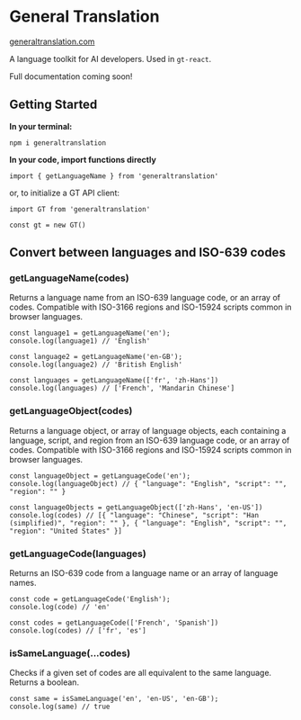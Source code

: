 # General Translation

<a href='https://www.generaltranslation.com' target="_blank">generaltranslation.com</a>

A language toolkit for AI developers. Used in `gt-react`.

Full documentation coming soon!

## Getting Started

<b>In your terminal:</b>

```
npm i generaltranslation
```

<b>In your code, import functions directly</b>

```
import { getLanguageName } from 'generaltranslation'
```

or, to initialize a GT API client:

```
import GT from 'generaltranslation'

const gt = new GT()
```

## Convert between languages and ISO-639 codes

### getLanguageName(codes)

Returns a language name from an ISO-639 language code, or an array of codes. Compatible with ISO-3166 regions and ISO-15924 scripts common in browser languages.

```
const language1 = getLanguageName('en');
console.log(language1) // 'English'

const language2 = getLanguageName('en-GB');
console.log(language2) // 'British English'

const languages = getLanguageName(['fr', 'zh-Hans'])
console.log(languages) // ['French', 'Mandarin Chinese']
```

### getLanguageObject(codes)

Returns a language object, or array of language objects, each containing a language, script, and region from an ISO-639 language code, or an array of codes. Compatible with ISO-3166 regions and ISO-15924 scripts common in browser languages.

```
const languageObject = getLanguageCode('en');
console.log(languageObject) // { "language": "English", "script": "", "region": "" }

const languageObjects = getLanguageObject(['zh-Hans', 'en-US'])
console.log(codes) // [{ "language": "Chinese", "script": "Han (simplified)", "region": "" }, { "language": "English", "script": "", "region": "United States" }]
```

### getLanguageCode(languages)

Returns an ISO-639 code from a language name or an array of language names.

```
const code = getLanguageCode('English');
console.log(code) // 'en'

const codes = getLanguageCode(['French', 'Spanish'])
console.log(codes) // ['fr', 'es']
```

### isSameLanguage(...codes)

Checks if a given set of codes are all equivalent to the same language. Returns a boolean.

```
const same = isSameLanguage('en', 'en-US', 'en-GB');
console.log(same) // true
```